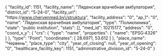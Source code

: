 {
    "facility_id": 1151,
    "facility_name": "Ляденская врачебная амбулатория",
    "district_id": "5-24-0",
    "facility_url": "https:\/\/www.chervenmed.by\/struktura",
    "facility_address": "0",
    "ap_1": "0",
    "name": "Ляденская врачебная амбулатория",
    "type": "Поликлиника",
    "state": "public institution",
    "stats": [],
    "med_id": 10215177,
    "address": "0",
    "coord_x_y": {
        "crs": {
            "type": "name",
            "properties": {
                "name": "EPSG:4326"
            }
        },
        "type": "Point",
        "coordinates": [
            28.6971,
            53.612
        ]
    },
    "place_name": "Червень",
    "place_type": "city",
    "year_of_closing": null,
    "year_of_opening": "0",
    "healthcare_facility_key": 1151,
    "administrative_division_id": "5-24-0"
}